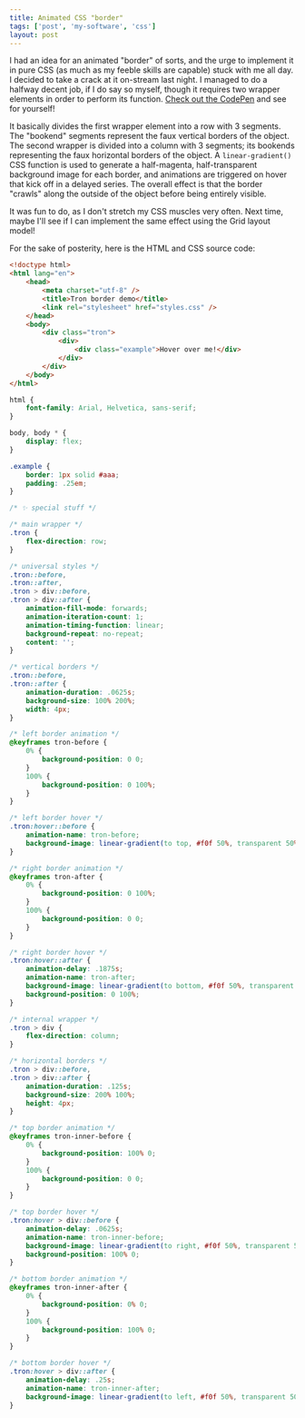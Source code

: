 ```yaml
---
title: Animated CSS "border"
tags: ['post', 'my-software', 'css']
layout: post
---
```


I had an idea for an animated "border" of sorts, and the urge to implement it
in pure CSS (as much as my feeble skills are capable) stuck with me all day. I
decided to take a crack at it on-stream last night. I managed to do a halfway
decent job, if I do say so myself, though it requires two wrapper elements in
order to perform its function. [Check out the CodePen] and see for yourself!

It basically divides the first wrapper element into a row with 3 segments. The
"bookend" segments represent the faux vertical borders of the object. The
second wrapper is divided into a column with 3 segments; its bookends
representing the faux horizontal borders of the object. A `linear-gradient()`
CSS function is used to generate a half-magenta, half-transparent background
image for each border, and animations are triggered on hover that kick off in
a delayed series. The overall effect is that the border "crawls" along the
outside of the object before being entirely visible.

It was fun to do, as I don't stretch my CSS muscles very often. Next time,
maybe I'll see if I can implement the same effect using the Grid layout model!

For the sake of posterity, here is the HTML and CSS source code:

```html
<!doctype html>
<html lang="en">
	<head>
		<meta charset="utf-8" />
		<title>Tron border demo</title>
		<link rel="stylesheet" href="styles.css" />
	</head>
	<body>
		<div class="tron">
			<div>
				<div class="example">Hover over me!</div>
			</div>
		</div>
	</body>
</html>
```

```css
html {
	font-family: Arial, Helvetica, sans-serif;
}

body, body * {
	display: flex;
}

.example {
	border: 1px solid #aaa;
	padding: .25em;
}

/* ✨ special stuff */

/* main wrapper */
.tron {
	flex-direction: row;
}

/* universal styles */
.tron::before,
.tron::after,
.tron > div::before,
.tron > div::after {
	animation-fill-mode: forwards;
	animation-iteration-count: 1;
	animation-timing-function: linear;
	background-repeat: no-repeat;
	content: '';
}

/* vertical borders */
.tron::before,
.tron::after {
	animation-duration: .0625s;
	background-size: 100% 200%;
	width: 4px;
}

/* left border animation */
@keyframes tron-before {
	0% {
		background-position: 0 0;
	}
	100% {
		background-position: 0 100%;
	}
}

/* left border hover */
.tron:hover::before {
	animation-name: tron-before;
	background-image: linear-gradient(to top, #f0f 50%, transparent 50%, transparent 100%);
}

/* right border animation */
@keyframes tron-after {
	0% {
		background-position: 0 100%;
	}
	100% {
		background-position: 0 0;
	}
}

/* right border hover */
.tron:hover::after {
	animation-delay: .1875s;
	animation-name: tron-after;
	background-image: linear-gradient(to bottom, #f0f 50%, transparent 50%, transparent 100%);
	background-position: 0 100%;
}

/* internal wrapper */
.tron > div {
	flex-direction: column;
}

/* horizontal borders */
.tron > div::before,
.tron > div::after {
	animation-duration: .125s;
	background-size: 200% 100%;
	height: 4px;
}

/* top border animation */
@keyframes tron-inner-before {
	0% {
		background-position: 100% 0;
	}
	100% {
		background-position: 0 0;
	}
}

/* top border hover */
.tron:hover > div::before {
	animation-delay: .0625s;
	animation-name: tron-inner-before;
	background-image: linear-gradient(to right, #f0f 50%, transparent 50%, transparent 100%);
	background-position: 100% 0;
}

/* bottom border animation */
@keyframes tron-inner-after {
	0% {
		background-position: 0% 0;
	}
	100% {
		background-position: 100% 0;
	}
}

/* bottom border hover */
.tron:hover > div::after {
	animation-delay: .25s;
	animation-name: tron-inner-after;
	background-image: linear-gradient(to left, #f0f 50%, transparent 50%, transparent 100%);
}
```


[Check out the CodePen]: https://codepen.io/haliphax/pen/bGradKo
